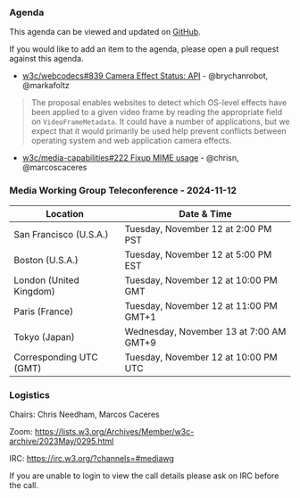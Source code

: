 ### Agenda

This agenda can be viewed and updated on [GitHub](https://github.com/w3c/media-wg/blob/main/meetings/2024-11-12-Media_Working_Group_Teleconference-agenda.md).

If you would like to add an item to the agenda, please open a pull request against this agenda.

* [w3c/webcodecs#839 Camera Effect Status: API](https://github.com/w3c/webcodecs/issues/839) - @brychanrobot, @markafoltz
> The proposal enables websites to detect which OS-level effects have been applied to a given video frame by reading the appropriate field on `VideoFrameMetadata`. It could have a number of applications, but we expect that it would primarily be used help prevent conflicts between operating system and web application camera effects.

* [w3c/media-capabilities#222 Fixup MIME usage](https://github.com/w3c/media-capabilities/pull/222) - @chrisn, @marcoscaceres

### Media Working Group Teleconference - 2024-11-12

| Location | Date & Time |
| -------- | ----------- |
| San Francisco (U.S.A.) | Tuesday, November 12 at 2:00 PM PST |
| Boston (U.S.A.) | Tuesday, November 12 at 5:00 PM EST |
| London (United Kingdom) | Tuesday, November 12 at 10:00 PM GMT |
| Paris (France) | Tuesday, November 12 at 11:00 PM GMT+1 |
| Tokyo (Japan) | Wednesday, November 13 at 7:00 AM GMT+9 |
| Corresponding UTC (GMT) | Tuesday, November 12 at 10:00 PM UTC |

### Logistics

Chairs: Chris Needham, Marcos Caceres

Zoom: https://lists.w3.org/Archives/Member/w3c-archive/2023May/0295.html

IRC: https://irc.w3.org/?channels=#mediawg

If you are unable to login to view the call details please ask on IRC before the call.
